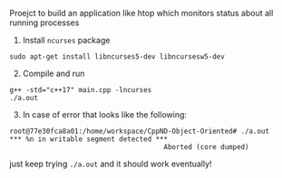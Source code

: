 

Proejct to build an application like htop which monitors status about all running processes

1. Install `ncurses` package
```
sudo apt-get install libncurses5-dev libncursesw5-dev
```
2. Compile and run
```
g++ -std="c++17" main.cpp -lncurses
./a.out
```
3. In case of error that looks like the following: 
```
root@77e30fca8a01:/home/workspace/CppND-Object-Oriented# ./a.out
*** %n in writable segment detected ***
                                      Aborted (core dumped)
```
just keep trying `./a.out` and it should work eventually!

